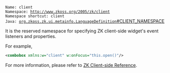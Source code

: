 `Name: client`  
`Namespace: `[`http://www.zkoss.org/2005/zk/client`](http://www.zkoss.org/2005/zk/client)  
`Namespace shortcut: client`  
`Java: `[`org.zkoss.zk.ui.metainfo.LanguageDefinition`#CLIENT_NAMESPACE](https://www.zkoss.org/javadoc/latest/zk/`org/zkoss/zk/ui/metainfo/LanguageDefinition`.html#CLIENT_NAMESPACE)

It is the reserved namespace for specifying ZK client-side widget's
event listeners and properties.

For example,

```xml
<combobox xmlns:w="client" w:onFocus="this.open()"/>
```

For more information, please refer to [ZK Client-side Reference](ZK_Client-side_Reference).



